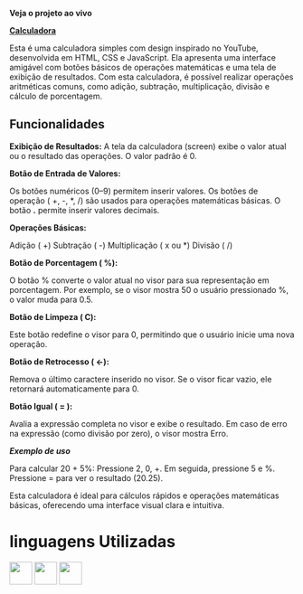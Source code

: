 **Veja o projeto ao vivo**

**[Calculadora](https://ninja1375.github.io/Calculadora/)**

Esta é uma calculadora simples com design inspirado no YouTube, desenvolvida em HTML, CSS e JavaScript. Ela apresenta uma interface amigável com botões básicos de operações matemáticas e uma tela de exibição de resultados. Com esta calculadora, é possível realizar operações aritméticas comuns, como adição, subtração, multiplicação, divisão e cálculo de porcentagem.

## Funcionalidades ##

**Exibição de Resultados:** A tela da calculadora (screen) exibe o valor atual ou o resultado das operações. O valor padrão é 0.

**Botão de Entrada de Valores:**

Os botões numéricos (0–9) permitem inserir valores.
Os botões de operação ( +, -, *, /) são usados ​​para operações matemáticas básicas.
O botão **.** permite inserir valores decimais.

**Operações Básicas:**

Adição ( +)
Subtração ( -)
Multiplicação ( x ou *)
Divisão ( /)

**Botão de Porcentagem ( %):**

O botão % converte o valor atual no visor para sua representação em porcentagem. Por exemplo, se o visor mostra 50 o usuário pressionado %, o valor muda para 0.5.

**Botão de Limpeza ( C):**

Este botão redefine o visor para 0, permitindo que o usuário inicie uma nova operação.

**Botão de Retrocesso ( ←):**

Remova o último caractere inserido no visor. Se o visor ficar vazio, ele retornará automaticamente para 0.

**Botão Igual ( = ):**

Avalia a expressão completa no visor e exibe o resultado. Em caso de erro na expressão (como divisão por zero), o visor mostra Erro.

***Exemplo de uso***

Para calcular 20 + 5%:
Pressione 2, 0, +.
Em seguida, pressione 5 e %.
Pressione = para ver o resultado (20.25).

Esta calculadora é ideal para cálculos rápidos e operações matemáticas básicas, oferecendo uma interface visual clara e intuitiva.

# linguagens Utilizadas ##

<a href="https://programartudo.blogspot.com/2024/05/html-o-que-e-e-qual-sua-funcionalidade.html?m=1" target="_blank"><img loading="lazy" src="https://cdn.jsdelivr.net/gh/devicons/devicon/icons/html5/html5-original.svg" width="40" height="40"/></a> <a href="https://programartudo.blogspot.com/2024/05/css-significado-e-funcionalidade.html?m=1" target="_blank"><img loading="lazy" src="https://cdn.jsdelivr.net/gh/devicons/devicon/icons/css3/css3-original.svg" width="40" height="40"/></a> <a href="https://programartudo.blogspot.com/2024/05/javascript-significado-e-funcionalidade.html?m=1" target="_blank"><img loading="lazy" src="https://cdn.jsdelivr.net/gh/devicons/devicon/icons/javascript/javascript-original.svg" width="40" height="40"/></a>
